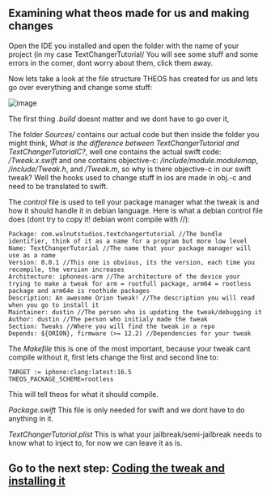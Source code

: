 ## Examining what theos made for us and making changes
Open the IDE you installed and open the folder with the name of your project (in my case TextChangerTutorial/
You will see some stuff and some errors in the corner, dont worry about them, click them away.

Now lets take a look at the file structure THEOS has created for us and lets go over everything and change some stuff:

![image](https://github.com/alseenwalnoot/How-to-theos-swift/assets/124501148/2baaf89b-0b35-49b6-b604-c5a00d589a4b)

The first thing *.build* doesnt matter and we dont have to go over it,

The folder *Sources/* contains our actual code but then inside the folder you might think, *What is the difference between TextChangerTutorial and TextChangerTutorialC?*, well one contains the actual swift code: */Tweak.x.swift* 
and one contains objective-c: */include/module.modulemap*, */include/Tweak.h*, and */Tweak.m*, so why is there objective-c in our swift tweak? Well the hooks used to change stuff in ios are made in obj.-c and need to be translated to swift.

The *control* file is used to tell your package manager what the tweak is and how it should handle it in debian language. Here is what a debian control file does (dont try to copy it! debian wont compile with //):
```
Package: com.walnutstudios.textchangertutorial //The bundle identifier, think of it as a name for a program but more low level
Name: TextChangerTutorial //The name that your package manager will use as a name
Version: 0.0.1 //This one is obvious, its the version, each time you recompile, the version increases
Architecture: iphoneos-arm //The architecture of the device your trying to make a tweak for arm = rootfull package, arm64 = rootless package and arm64e is roothide packages
Description: An awesome Orion tweak! //The description you will read when you go to install it
Maintainer: dustin //The person who is updating the tweak/debugging it
Author: dustin //The person who initialy made the tweak
Section: Tweaks //Where you will find the tweak in a repo
Depends: ${ORION}, firmware (>= 12.2) //Dependencies for your tweak
```

The *Makefile* this is one of the most important, because your tweak cant compile without it, first lets change the first and second line to:
```
TARGET := iphone:clang:latest:16.5
THEOS_PACKAGE_SCHEME=rootless
```
This will tell theos for what it should compile.

*Package.swift* This file is only needed for swift and we dont have to do anything in it.

*TextChangerTutorial.plist* This is what your jailbreak/semi-jailbreak needs to know what to inject to, for now we can leave it as is.

## Go to the next step: [Coding the tweak and installing it](https://github.com/alseenwalnoot/How-to-theos-swift/blob/main/Coding-the-tweak-and-installing.md)
